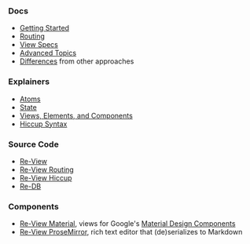 
### Docs

- [Getting Started](re-view/getting-started)
- [Routing](routing)
- [View Specs](re-view/view-specs)
- [Advanced Topics](re-view/advanced-topics)
- [Differences](re-view/differences) from other approaches

### Explainers

- [Atoms](explainers/atoms)
- [State](explainers/state)
- [Views, Elements, and Components](explainers/views-elements-components)
- [Hiccup Syntax](hiccup/syntax)

### Source Code

- [Re-View](https://www.github.com/re-view/re-view)
- [Re-View Routing](https://www.github.com/re-view/re-view-routing)
- [Re-View Hiccup](https://www.github.com/re-view/re-view-hiccup)
- [Re-DB](https://www.github.com/re-view/re-db)

### Components

- [Re-View Material](https://www.github.com/re-view/re-view-material), views for Google's [Material Design Components](https://github.com/material-components/material-components-web)
- [Re-View ProseMirror](https://www.github.com/re-view/re-view-prosemirror), rich text editor that (de)serializes to Markdown
